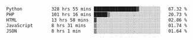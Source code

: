 <!--START_SECTION:waka-->

```txt
Python           328 hrs 55 mins ████████████████▓░░░░░░░░   67.32 %
PHP              101 hrs 16 mins █████▒░░░░░░░░░░░░░░░░░░░   20.73 %
HTML             13 hrs 58 mins  ▓░░░░░░░░░░░░░░░░░░░░░░░░   02.86 %
JavaScript       8 hrs 31 mins   ▒░░░░░░░░░░░░░░░░░░░░░░░░   01.74 %
JSON             8 hrs 1 min     ▒░░░░░░░░░░░░░░░░░░░░░░░░   01.64 %
```

<!--END_SECTION:waka-->
